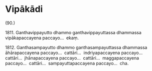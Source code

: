 # Vipākādi

(90.)

1811\. Ganthavippayutto dhammo ganthavippayuttassa dhammassa vipākapaccayena paccayo…  ekaṃ.

1812\. Ganthasampayutto dhammo ganthasampayuttassa dhammassa āhārapaccayena paccayo…  cattāri…  indriyapaccayena paccayo…  cattāri…  jhānapaccayena paccayo…  cattāri…  maggapaccayena paccayo…  cattāri…  sampayuttapaccayena paccayo…  cha.
